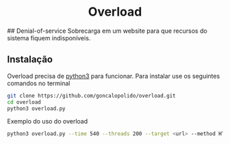 
<h1 align="center">Overload</h1>
## Denial-of-service
Sobrecarga em um website para que recursos do sistema fiquem indisponíveis.

## Instalação
Overload precisa de [python3](https://www.python.org/downloads/) para funcionar.
Para instalar use os seguintes comandos no terminal

```sh
git clone https://github.com/goncalopolido/overload.git
cd overload
python3 overload.py
```

Exemplo do uso do overload

```sh
python3 overload.py --time 540 --threads 200 --target <url> --method HTTP
```
